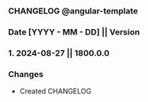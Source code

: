 ### **CHANGELOG @angular-template**

### **Date [YYYY - MM - DD] || Version**

###

###

### **1. 2024-08-27 || 1800.0.0**

### **Changes**

- Created CHANGELOG

###
